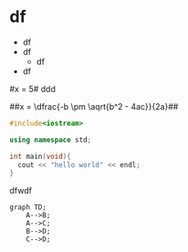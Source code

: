

# df

* df
* df
  * df
* df



#x = 5# ddd

##x = \dfrac{-b \pm \aqrt{b^2 - 4ac}}{2a}##


```C++
#include<iostream>

using namespace std;

int main(void){
  cout << "hello world" << endl;
}
```

dfwdf

```mermaid
graph TD;
    A-->B;
    A-->C;
    B-->D;
    C-->D;
```
